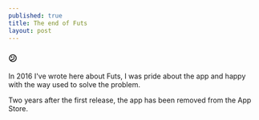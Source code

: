 ```yaml
---
published: true
title: The end of Futs
layout: post
---
```


### 😕

In 2016 I've wrote here about Futs, I was pride about the app and happy with the way used to solve the problem.

Two years after the first release, the app has been removed from the App Store.

